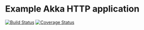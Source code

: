 Example Akka HTTP application
==========

[![Build Status](https://travis-ci.org/mkuthan/example-akka-http.svg?branch=master)](https://travis-ci.org/mkuthan/example-akka-http) [![Coverage Status](https://img.shields.io/coveralls/mkuthan/example-akka-http.svg)](https://coveralls.io/r/mkuthan/example-akka-http?branch=master)
